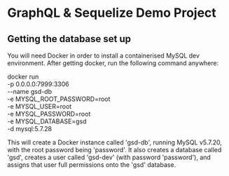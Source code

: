 # GraphQL & Sequelize Demo Project
## Getting the database set up

You will need Docker in order to install a containerised MySQL dev environment. After getting docker, run the following command anywhere:

docker run \
  -p 0.0.0.0:7999:3306 \
  --name gsd-db \
  -e MYSQL_ROOT_PASSWORD=root \
  -e MYSQL_USER=root \
  -e MYSQL_PASSWORD=root \
  -e MYSQL_DATABASE=gsd \
  -d mysql:5.7.28
  
This will create a Docker instance called 'gsd-db', running MySQL v5.7.20, with the root password being 'password'. It also creates a database called 'gsd', creates a user called 'gsd-dev' (with password 'password'), and assigns that user full permissions onto the 'gsd' database.